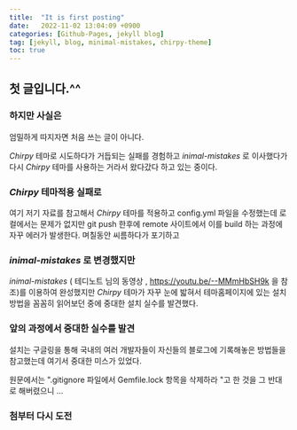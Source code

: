 ```yaml
---
title:  "It is first posting"  
date:   2022-11-02 13:04:09 +0900
categories: [Github-Pages, jekyll blog]
tag: [jekyll, blog, minimal-mistakes, chirpy-theme]
toc: true
---
```

## 첫 글입니다.^^ 

### 하지만 사실은

엄밀하게 따지자면 처음 쓰는 글이 아니다.

_Chirpy_ 테마로 시도하다가 거듭되는 실패를 경험하고 _inimal-mistakes_ 로 이사했다가 다시 _Chirpy_ 테마를 사용하는 거라서 왔다갔다 하고 있는 중이다.

### _Chirpy_ 테마적용 실패로

여기 저기 자료를 참고해서 _Chirpy_ 테마를 적용하고 config.yml 파일을 수정했는데  로컬에서는 문제가 없지만 git push 한후에 remote 사이트에서 이를 build 하는 과정에  자꾸 에러가 발생한다. 며칠동안 씨름하다가 포기하고 

### _inimal-mistakes_ 로 변경했지만

_inimal-mistakes_ ( 테디노트 님의 동영상 , https://youtu.be/--MMmHbSH9k 을 참조)를 이용하여 완성했지만 _Chirpy_ 테마가 자꾸 눈에 밟혀서 테마홈페이지에 있는 설치방법을 꼼꼼히 읽어보던 중에 중대한 설치 실수를 발견했다. 

### 앞의 과정에서 중대한 실수를 발견
설치는 구글링을 통해 국내의 여러 개발자들이 자신들의 블로그에 기록해놓은 방법들을 참고했는데 여기서 중대한 미스가 있었다. 

원문에서는 ".gitignore 파일에서 Gemfile.lock 항목을 삭제하라 "고 한 것을 그 반대로 해버렸으니 ... 

### 첨부터 다시 도전







